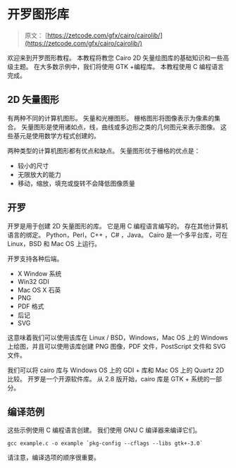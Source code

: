 # 开罗图形库

> 原文： [https://zetcode.com/gfx/cairo/cairolib/](https://zetcode.com/gfx/cairo/cairolib/)

欢迎来到开罗图形教程。 本教程将教您 Cairo 2D 矢量绘图库的基础知识和一些高级主题。 在大多数示例中，我们将使用 GTK +编程库。 本教程使用 C 编程语言完成。

## 2D 矢量图形

有两种不同的计算机图形。 矢量和光栅图形。 栅格图形将图像表示为像素的集合。 矢量图形是使用诸如点，线，曲线或多边形之类的几何图元来表示图像。 这些基元是使用数学方程式创建的。

两种类型的计算机图形都有优点和缺点。 矢量图形优于栅格的优点是：

*   较小的尺寸
*   无限放大的能力
*   移动，缩放，填充或旋转不会降低图像质量

## 开罗

开罗是用于创建 2D 矢量图形的库。 它是用 C 编程语言编写的。 存在其他计算机语言的绑定。 Python，Perl，C++ ，C# ，Java。 Cairo 是一个多平台库，可在 Linux，BSD 和 Mac OS 上运行。

开罗支持各种后端。

*   X Window 系统
*   Win32 GDI
*   Mac OS X 石英
*   PNG
*   PDF 格式
*   后记
*   SVG

这意味着我们可以使用该库在 Linux / BSD，Windows，Mac OS 上的 Windows 上绘图，并且可以使用该库创建 PNG 图像，PDF 文件，PostScript 文件和 SVG 文件。

我们可以将 cairo 库与 Windows OS 上的 GDI + 库和 Mac OS 上的 Quartz 2D 比较。 开罗是一个开源软件库。 从 2.8 版开始，cairo 库是 GTK + 系统的一部分。

## 编译范例

这些示例使用 C 编程语言创建。 我们使用 GNU C 编译器来编译它们。

```
gcc example.c -o example `pkg-config --cflags --libs gtk+-3.0` 

```

请注意，编译选项的顺序很重要。